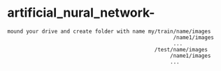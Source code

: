 # artificial_nural_network-
    mound your drive and create folder with name my/train/name/images
                                                         /name1/images
                                                         ...
                                                   /test/name/images
                                                        /name1/images
                                                        ...